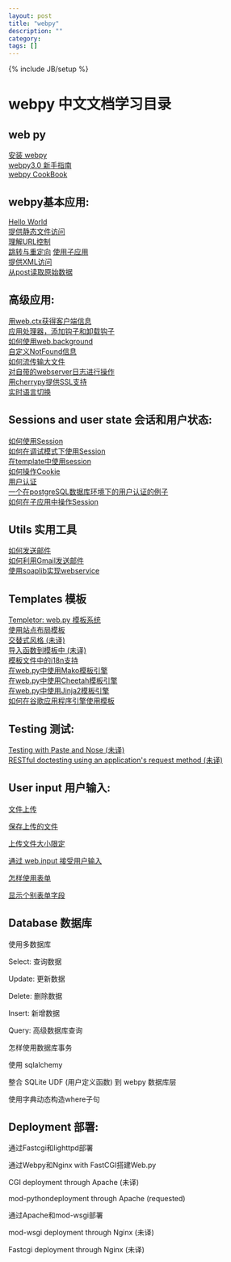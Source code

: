 ```yaml
---
layout: post
title: "webpy"
description: ""
category: 
tags: []
---
```

{% include JB/setup %}

webpy 中文文档学习目录
====================
web py
-------
 [安装 webpy]()  
 [webpy3.0 新手指南]()  
 [webpy CookBook]()  
## webpy基本应用:
 [Hello World]()  
 [提供静态文件访问]()  
 [理解URL控制]()  
 [跳转与重定向]() 
 [使用子应用]()  
 [提供XML访问]()  
 [从post读取原始数据]()  
## 高级应用:
[用web.ctx获得客户端信息]()  
[应用处理器，添加钩子和卸载钩子]()  
[如何使用web.background]()  
[自定义NotFound信息]()  
[如何流传输大文件]()  
[对自带的webserver日志进行操作]()  
[用cherrypy提供SSL支持]()  
[实时语言切换]()  
## Sessions and user state 会话和用户状态:
[如何使用Session]()  
[如何在调试模式下使用Session]()  
[在template中使用session]()  
[如何操作Cookie]()  
[用户认证]()  
[一个在postgreSQL数据库环境下的用户认证的例子]()  
[如何在子应用中操作Session]()  
## Utils 实用工具
[如何发送邮件]()  
[如何利用Gmail发送邮件]()  
[使用soaplib实现webservice]()  
## Templates 模板
[Templetor: web.py 模板系统]()  
[使用站点布局模板]()  
[交替式风格 (未译)]()  
[导入函数到模板中 (未译)]()  
[模板文件中的i18n支持]()  
[在web.py中使用Mako模板引擎]()  
[在web.py中使用Cheetah模板引擎]()  
[在web.py中使用Jinja2模板引擎]()  
[如何在谷歌应用程序引擎使用模板]()  
## Testing 测试:
[Testing with Paste and Nose (未译)]()  
[RESTful doctesting using an application's request method (未译)]()  
## User input 用户输入:
[文件上传]()  

[保存上传的文件]()

[上传文件大小限定]()

[通过 web.input 接受用户输入]()

[怎样使用表单]()

[显示个别表单字段]()

## Database 数据库
使用多数据库

Select: 查询数据

Update: 更新数据

Delete: 删除数据

Insert: 新增数据

Query: 高级数据库查询

怎样使用数据库事务

使用 sqlalchemy

整合 SQLite UDF (用户定义函数) 到 webpy 数据库层

使用字典动态构造where子句

## Deployment 部署:
通过Fastcgi和lighttpd部署

通过Webpy和Nginx with FastCGI搭建Web.py

CGI deployment through Apache (未译)

mod-pythondeployment through Apache (requested)

通过Apache和mod-wsgi部署

mod-wsgi deployment through Nginx (未译)

Fastcgi deployment through Nginx (未译)
